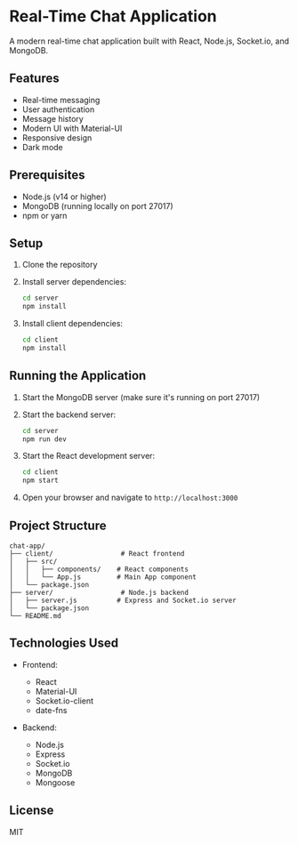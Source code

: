 # Real-Time Chat Application

A modern real-time chat application built with React, Node.js, Socket.io, and MongoDB.

## Features

- Real-time messaging
- User authentication
- Message history
- Modern UI with Material-UI
- Responsive design
- Dark mode

## Prerequisites

- Node.js (v14 or higher)
- MongoDB (running locally on port 27017)
- npm or yarn

## Setup

1. Clone the repository
2. Install server dependencies:
   ```bash
   cd server
   npm install
   ```

3. Install client dependencies:
   ```bash
   cd client
   npm install
   ```

## Running the Application

1. Start the MongoDB server (make sure it's running on port 27017)

2. Start the backend server:
   ```bash
   cd server
   npm run dev
   ```

3. Start the React development server:
   ```bash
   cd client
   npm start
   ```

4. Open your browser and navigate to `http://localhost:3000`

## Project Structure

```
chat-app/
├── client/                 # React frontend
│   ├── src/
│   │   ├── components/    # React components
│   │   └── App.js         # Main App component
│   └── package.json
├── server/                 # Node.js backend
│   ├── server.js          # Express and Socket.io server
│   └── package.json
└── README.md
```

## Technologies Used

- Frontend:
  - React
  - Material-UI
  - Socket.io-client
  - date-fns

- Backend:
  - Node.js
  - Express
  - Socket.io
  - MongoDB
  - Mongoose

## License

MIT 
